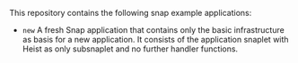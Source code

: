 This repository contains the following snap example applications:

* `new` A fresh Snap application that contains only the basic infrastructure
  as basis for a new application. It consists of the application snaplet with
  Heist as only subsnaplet and no further handler functions.
